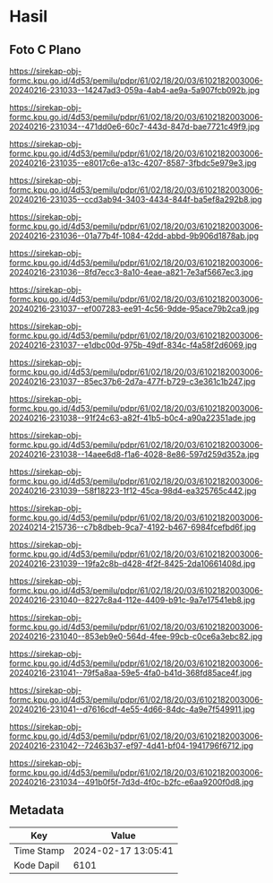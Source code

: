 # Hasil

## Foto C Plano

https://sirekap-obj-formc.kpu.go.id/4d53/pemilu/pdpr/61/02/18/20/03/6102182003006-20240216-231033--14247ad3-059a-4ab4-ae9a-5a907fcb092b.jpg

https://sirekap-obj-formc.kpu.go.id/4d53/pemilu/pdpr/61/02/18/20/03/6102182003006-20240216-231034--471dd0e6-60c7-443d-847d-bae7721c49f9.jpg

https://sirekap-obj-formc.kpu.go.id/4d53/pemilu/pdpr/61/02/18/20/03/6102182003006-20240216-231035--e8017c6e-a13c-4207-8587-3fbdc5e979e3.jpg

https://sirekap-obj-formc.kpu.go.id/4d53/pemilu/pdpr/61/02/18/20/03/6102182003006-20240216-231035--ccd3ab94-3403-4434-844f-ba5ef8a292b8.jpg

https://sirekap-obj-formc.kpu.go.id/4d53/pemilu/pdpr/61/02/18/20/03/6102182003006-20240216-231036--01a77b4f-1084-42dd-abbd-9b906d1878ab.jpg

https://sirekap-obj-formc.kpu.go.id/4d53/pemilu/pdpr/61/02/18/20/03/6102182003006-20240216-231036--8fd7ecc3-8a10-4eae-a821-7e3af5667ec3.jpg

https://sirekap-obj-formc.kpu.go.id/4d53/pemilu/pdpr/61/02/18/20/03/6102182003006-20240216-231037--ef007283-ee91-4c56-9dde-95ace79b2ca9.jpg

https://sirekap-obj-formc.kpu.go.id/4d53/pemilu/pdpr/61/02/18/20/03/6102182003006-20240216-231037--e1dbc00d-975b-49df-834c-f4a58f2d6069.jpg

https://sirekap-obj-formc.kpu.go.id/4d53/pemilu/pdpr/61/02/18/20/03/6102182003006-20240216-231037--85ec37b6-2d7a-477f-b729-c3e361c1b247.jpg

https://sirekap-obj-formc.kpu.go.id/4d53/pemilu/pdpr/61/02/18/20/03/6102182003006-20240216-231038--91f24c63-a82f-41b5-b0c4-a90a22351ade.jpg

https://sirekap-obj-formc.kpu.go.id/4d53/pemilu/pdpr/61/02/18/20/03/6102182003006-20240216-231038--14aee6d8-f1a6-4028-8e86-597d259d352a.jpg

https://sirekap-obj-formc.kpu.go.id/4d53/pemilu/pdpr/61/02/18/20/03/6102182003006-20240216-231039--58f18223-1f12-45ca-98d4-ea325765c442.jpg

https://sirekap-obj-formc.kpu.go.id/4d53/pemilu/pdpr/61/02/18/20/03/6102182003006-20240214-215736--c7b8dbeb-9ca7-4192-b467-6984fcefbd6f.jpg

https://sirekap-obj-formc.kpu.go.id/4d53/pemilu/pdpr/61/02/18/20/03/6102182003006-20240216-231039--19fa2c8b-d428-4f2f-8425-2da10661408d.jpg

https://sirekap-obj-formc.kpu.go.id/4d53/pemilu/pdpr/61/02/18/20/03/6102182003006-20240216-231040--8227c8a4-112e-4409-b91c-9a7e17541eb8.jpg

https://sirekap-obj-formc.kpu.go.id/4d53/pemilu/pdpr/61/02/18/20/03/6102182003006-20240216-231040--853eb9e0-564d-4fee-99cb-c0ce6a3ebc82.jpg

https://sirekap-obj-formc.kpu.go.id/4d53/pemilu/pdpr/61/02/18/20/03/6102182003006-20240216-231041--79f5a8aa-59e5-4fa0-b41d-368fd85ace4f.jpg

https://sirekap-obj-formc.kpu.go.id/4d53/pemilu/pdpr/61/02/18/20/03/6102182003006-20240216-231041--d7616cdf-4e55-4d66-84dc-4a9e7f549911.jpg

https://sirekap-obj-formc.kpu.go.id/4d53/pemilu/pdpr/61/02/18/20/03/6102182003006-20240216-231042--72463b37-ef97-4d41-bf04-1941796f6712.jpg

https://sirekap-obj-formc.kpu.go.id/4d53/pemilu/pdpr/61/02/18/20/03/6102182003006-20240216-231034--491b0f5f-7d3d-4f0c-b2fc-e6aa9200f0d8.jpg


## Metadata

| Key        | Value               |
| ---------- | ------------------- |
| Time Stamp | 2024-02-17 13:05:41 |
| Kode Dapil | 6101                |



